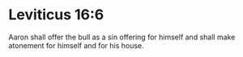 # Leviticus 16:6

Aaron shall offer the bull as a sin offering for himself and shall make atonement for himself and for his house.
